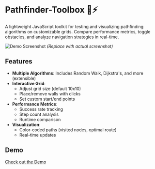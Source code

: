 # Pathfinder-Toolbox 🧭⚡

A lightweight JavaScript toolkit for testing and visualizing pathfinding algorithms on customizable grids. Compare performance metrics, toggle obstacles, and analyze navigation strategies in real-time.

![Demo Screenshot](https://via.placeholder.com/800x400?text=Pathfinder-Tool+Demo) *(Replace with actual screenshot)*

## Features

- **Multiple Algorithms**: Includes Random Walk, Dijkstra's, and more (extensible)
- **Interactive Grid**: 
  - Adjust grid size (default 10x10)
  - Place/remove walls with clicks
  - Set custom start/end points
- **Performance Metrics**:
  - Success rate tracking
  - Step count analysis
  - Runtime comparison
- **Visualization**:
  - Color-coded paths (visited nodes, optimal route)
  - Real-time updates

## Demo
[Check out the Demo](https://doubl-u.github.io/pathfinder-toolbox)
